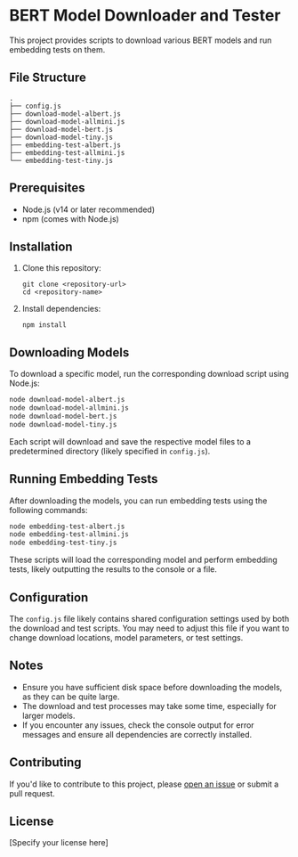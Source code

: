 # BERT Model Downloader and Tester

This project provides scripts to download various BERT models and run embedding tests on them.

## File Structure

```
.
├── config.js
├── download-model-albert.js
├── download-model-allmini.js
├── download-model-bert.js
├── download-model-tiny.js
├── embedding-test-albert.js
├── embedding-test-allmini.js
└── embedding-test-tiny.js
```

## Prerequisites

- Node.js (v14 or later recommended)
- npm (comes with Node.js)

## Installation

1. Clone this repository:
   ```
   git clone <repository-url>
   cd <repository-name>
   ```

2. Install dependencies:
   ```
   npm install
   ```

## Downloading Models

To download a specific model, run the corresponding download script using Node.js:

```bash
node download-model-albert.js
node download-model-allmini.js
node download-model-bert.js
node download-model-tiny.js
```

Each script will download and save the respective model files to a predetermined directory (likely specified in `config.js`).

## Running Embedding Tests

After downloading the models, you can run embedding tests using the following commands:

```bash
node embedding-test-albert.js
node embedding-test-allmini.js
node embedding-test-tiny.js
```

These scripts will load the corresponding model and perform embedding tests, likely outputting the results to the console or a file.

## Configuration

The `config.js` file likely contains shared configuration settings used by both the download and test scripts. You may need to adjust this file if you want to change download locations, model parameters, or test settings.

## Notes

- Ensure you have sufficient disk space before downloading the models, as they can be quite large.
- The download and test processes may take some time, especially for larger models.
- If you encounter any issues, check the console output for error messages and ensure all dependencies are correctly installed.

## Contributing

If you'd like to contribute to this project, please [open an issue](https://github.com/<username>/<repository-name>/issues) or submit a pull request.

## License

[Specify your license here]